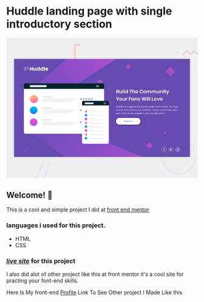 #  Huddle landing page with single introductory section


![Design preview for the Huddle landing page with single introductory section](./images/desktop-preview.jpg)

## Welcome! 👋
This is a cool and simple project I did at [front end mentor](https://www.frontendmentor.io/)

### languages i used for this project.
- HTML
- CSS



### *[live site](https://huddlelandingpagewithsuhayb.netlify.app/)* for this  project 


I also did alot of other project like this at front mentor it's a cool site for practing your font-end skills.


Here Is My front-end [Profile](https://www.frontendmentor.io/profile/suhaybjirde) Link To See Other project I Made Like this




